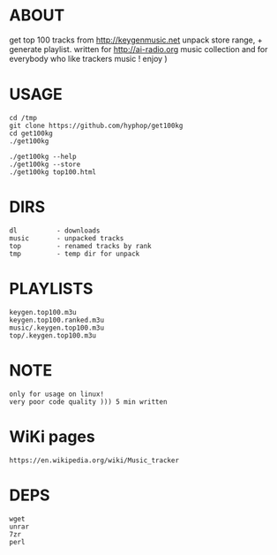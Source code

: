 # ABOUT

get top 100 tracks from http://keygenmusic.net
unpack store range, + generate playlist.
written for http://ai-radio.org music collection and
for everybody who like trackers music ! enjoy )

# USAGE

    cd /tmp
    git clone https://github.com/hyphop/get100kg
    cd get100kg
    ./get100kg

    ./get100kg --help
    ./get100kg --store
    ./get100kg top100.html

# DIRS

    dl          - downloads 
    music       - unpacked tracks
    top         - renamed tracks by rank
    tmp         - temp dir for unpack

# PLAYLISTS

    keygen.top100.m3u           
    keygen.top100.ranked.m3u    
    music/.keygen.top100.m3u    
    top/.keygen.top100.m3u      

# NOTE

    only for usage on linux!
    very poor code quality ))) 5 min written

# WiKi pages

    https://en.wikipedia.org/wiki/Music_tracker

# DEPS

    wget 
    unrar
    7zr
    perl
